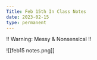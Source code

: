 ```yaml
---
Title: Feb 15th In Class Notes
date: 2023-02-15
type: permanent
---
```


!! Warning: Messy & Nonsensical !!

![[feb15 notes.png]]